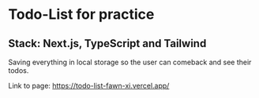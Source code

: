 # Todo-List for practice

## Stack: Next.js, TypeScript and Tailwind

Saving everything in local storage so the user can comeback and see their todos.

Link to page: https://todo-list-fawn-xi.vercel.app/
